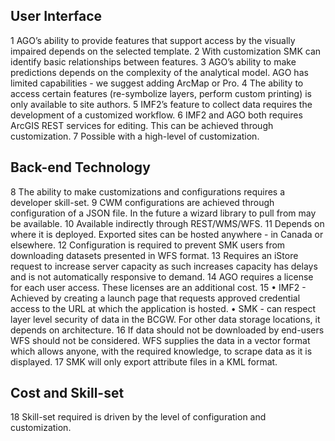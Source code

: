 
## User Interface
1 AGO’s ability to provide features that support access by the visually impaired depends on the selected template.
2 With customization SMK can identify basic relationships between features.
3 AGO’s ability to make predictions depends on the complexity of the analytical model. AGO has limited capabilities - we suggest adding ArcMap or Pro.
4 The ability to access certain features (re-symbolize layers, perform custom printing) is only available to site authors.
5 IMF2’s feature to collect data requires the development of a customized workflow.
6 IMF2 and AGO both requires ArcGIS REST services for editing. This can be achieved through customization.
7 Possible with a high-level of customization.


## Back-end Technology
8 The ability to make customizations and configurations requires a developer skill-set.
9 CWM configurations are achieved through configuration of a JSON file. In the future a wizard library to pull from may be available.
10 Available indirectly through REST/WMS/WFS.
11 Depends on where it is deployed. Exported sites can be hosted anywhere - in Canada or elsewhere.
12 Configuration is required to prevent SMK users from downloading datasets presented in WFS format.
13 Requires an iStore request to increase server capacity as such increases capacity has delays and is not automatically responsive to demand.
14 AGO requires a license for each user access. These licenses are an additional cost. 
15 • IMF2 - Achieved by creating a launch page that requests approved credential access to the URL at which the application is hosted. • SMK - can respect layer level security of data in the BCGW. For other data storage locations, it depends on architecture.
16 If data should not be downloaded by end-users WFS should not be considered. WFS supplies the data in a vector format which allows anyone, with the required knowledge, to scrape data as it is displayed.
17 SMK will only export attribute files in a KML format.


## Cost and Skill-set
18 Skill-set required is driven by the level of configuration and customization.
